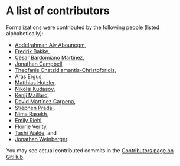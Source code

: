 # A list of contributors

Formalizations were contributed by the following people (listed alphabetically):

- [Abdelrahman Aly Abounegm](https://github.com/aabounegm),
- [Fredrik Bakke](https://github.com/fredrik-bakke),
- [César Bardomiano Martínez](https://github.com/cesarbm03),
- [Jonathan Campbell](https://github.com/jonalfcam),
- [Theofanis Chatzidiamantis-Christoforidis](https://github.com/thchatzidiamantis),
- [Aras Ergus](https://www.aergus.net/),
- [Matthias Hutzler](https://github.com/MatthiasHu),
- [Nikolai Kudasov](https://fizruk.github.io/),
- [Kenji Maillard](https://github.com/kyoDralliam),
- [David Martínez Carpena](https://dvmcarpena.com/),
- [Stiéphen Pradal](https://stiephenpradal.github.io/),
- [Nima Rasekh](https://guests.mpim-bonn.mpg.de/rasekh/),
- [Emily Riehl](https://emilyriehl.github.io/),
- [Florrie Verity](https://github.com/floverity),
- [Tashi Walde](https://www.math.cit.tum.de/en/algebra/personen/walde/), and
- [Jonathan Weinberger](https://sites.google.com/view/jonathanweinberger).

You may see actual contributed commits in the
[Contributors page on GitHub](https://github.com/rzk-lang/sHoTT/graphs/contributors).
